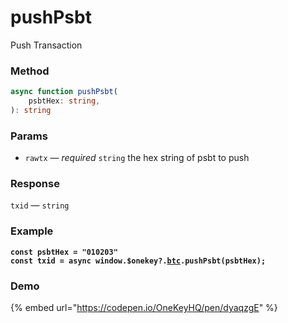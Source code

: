 # pushPsbt

Push Transaction

### Method

```typescript
async function pushPsbt(
    psbtHex: string, 
): string
```

### Params

* `rawtx` — _required_ `string`  the hex string of psbt to push

### Response

`txid` — `string`

### Example

<pre class="language-typescript"><code class="lang-typescript"><strong>const psbtHex = "010203"
</strong><strong>const txid = async window.$onekey?.<a data-footnote-ref href="#user-content-fn-1">btc</a>.pushPsbt(psbtHex);
</strong></code></pre>

### Demo

{% embed url="https://codepen.io/OneKeyHQ/pen/dyaqzgE" %}

[^1]: 
